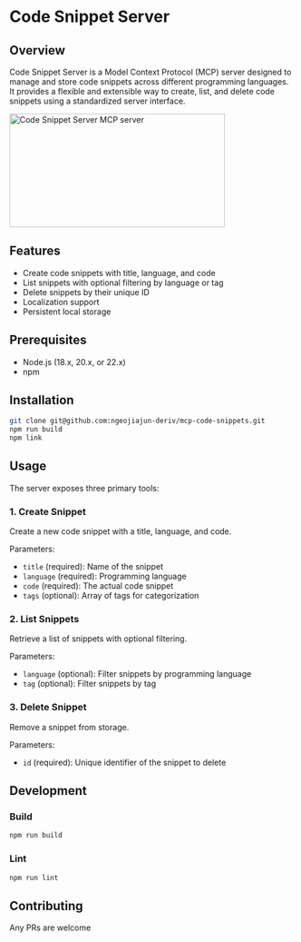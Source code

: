 # Code Snippet Server

## Overview

Code Snippet Server is a Model Context Protocol (MCP) server designed to manage and store code snippets across different programming languages. It provides a flexible and extensible way to create, list, and delete code snippets using a standardized server interface.

<a href="https://glama.ai/mcp/servers/qt4j367mfk"><img width="380" height="200" src="https://glama.ai/mcp/servers/qt4j367mfk/badge" alt="Code Snippet Server MCP server" /></a>

## Features

- Create code snippets with title, language, and code
- List snippets with optional filtering by language or tag
- Delete snippets by their unique ID
- Localization support
- Persistent local storage

## Prerequisites

- Node.js (18.x, 20.x, or 22.x)
- npm

## Installation

```bash
git clone git@github.com:ngeojiajun-deriv/mcp-code-snippets.git
npm run build
npm link
```

## Usage

The server exposes three primary tools:

### 1. Create Snippet

Create a new code snippet with a title, language, and code.

Parameters:
- `title` (required): Name of the snippet
- `language` (required): Programming language
- `code` (required): The actual code snippet
- `tags` (optional): Array of tags for categorization

### 2. List Snippets

Retrieve a list of snippets with optional filtering.

Parameters:
- `language` (optional): Filter snippets by programming language
- `tag` (optional): Filter snippets by tag

### 3. Delete Snippet

Remove a snippet from storage.

Parameters:
- `id` (required): Unique identifier of the snippet to delete

## Development

### Build

```bash
npm run build
```

### Lint

```bash
npm run lint
```

## Contributing

Any PRs are welcome
